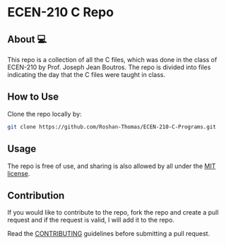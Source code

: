 # ECEN-210 C Repo

## About 💻
This repo is a collection of all the C files, which was done in the class of ECEN-210 by Prof. Joseph Jean Boutros. The repo is divided into files indicating the day that the C files were taught in class. 

## How to Use
Clone the repo locally by:

```sh
git clone https://github.com/Roshan-Thomas/ECEN-210-C-Programs.git
```

## Usage
The repo is free of use, and sharing is also allowed by all under the [MIT license](./LICENSE.md). 

## Contribution
If you would like to contribute to the repo, fork the repo and create a pull request and if the request is valid, I will add it to the repo. 

Read the [CONTRIBUTING](./CONTRIBUTING.md) guidelines before submitting a pull request.